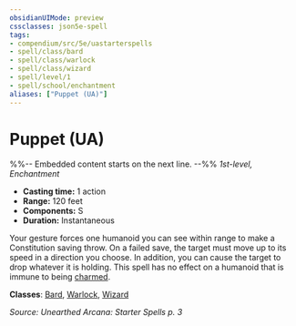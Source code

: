 ```yaml
---
obsidianUIMode: preview
cssclasses: json5e-spell
tags:
- compendium/src/5e/uastarterspells
- spell/class/bard
- spell/class/warlock
- spell/class/wizard
- spell/level/1
- spell/school/enchantment
aliases: ["Puppet (UA)"]
---
```

# Puppet (UA)
%%-- Embedded content starts on the next line. --%%
*1st-level, Enchantment*  

- **Casting time:** 1 action
- **Range:** 120 feet
- **Components:** S
- **Duration:** Instantaneous

Your gesture forces one humanoid you can see within range to make a Constitution saving throw. On a failed save, the target must move up to its speed in a direction you choose. In addition, you can cause the target to drop whatever it is holding. This spell has no effect on a humanoid that is immune to being [charmed](/Systems/5e/rules/conditions.md#charmed).

**Classes**: [Bard](/Systems/5e/classes/bard.md), [Warlock](/Systems/5e/classes/warlock.md), [Wizard](/Systems/5e/classes/wizard.md)

*Source: Unearthed Arcana: Starter Spells p. 3*